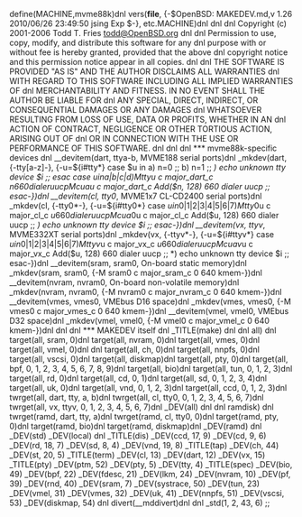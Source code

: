 define(MACHINE,mvme88k)dnl
vers(__file__,
	{-$OpenBSD: MAKEDEV.md,v 1.26 2010/06/26 23:49:50 jsing Exp $-},
etc.MACHINE)dnl
dnl
dnl Copyright (c) 2001-2006 Todd T. Fries <todd@OpenBSD.org>
dnl
dnl Permission to use, copy, modify, and distribute this software for any
dnl purpose with or without fee is hereby granted, provided that the above
dnl copyright notice and this permission notice appear in all copies.
dnl
dnl THE SOFTWARE IS PROVIDED "AS IS" AND THE AUTHOR DISCLAIMS ALL WARRANTIES
dnl WITH REGARD TO THIS SOFTWARE INCLUDING ALL IMPLIED WARRANTIES OF
dnl MERCHANTABILITY AND FITNESS. IN NO EVENT SHALL THE AUTHOR BE LIABLE FOR
dnl ANY SPECIAL, DIRECT, INDIRECT, OR CONSEQUENTIAL DAMAGES OR ANY DAMAGES
dnl WHATSOEVER RESULTING FROM LOSS OF USE, DATA OR PROFITS, WHETHER IN AN
dnl ACTION OF CONTRACT, NEGLIGENCE OR OTHER TORTIOUS ACTION, ARISING OUT OF
dnl OR IN CONNECTION WITH THE USE OR PERFORMANCE OF THIS SOFTWARE.
dnl
dnl
dnl *** mvme88k-specific devices
dnl
__devitem(dart, ttya-b, MVME188 serial ports)dnl
_mkdev(dart, {-tty[a-z]-}, {-u=${i#tty*}
	case $u in
	a) n=0 ;;
	b) n=1 ;;
	*) echo unknown tty device $i ;;
	esac
	case $u in
	a|b|c|d)
		M tty$u c major_dart_c $n 660 dialer uucp
		M cua$u c major_dart_c Add($n, 128) 660 dialer uucp
		;;
	esac-})dnl
__devitem(cl, tty0*, MVME1x7 CL-CD2400 serial ports)dnl
_mkdev(cl, {-tty0*-}, {-u=${i#tty0*}
	case $u in
	0|1|2|3|4|5|6|7)
		M tty0$u c major_cl_c $u 660 dialer uucp
		M cua0$u c major_cl_c Add($u, 128) 660 dialer uucp
		;;
	*) echo unknown tty device $i ;;
	esac-})dnl
__devitem(vx, ttyv*, MVME332XT serial ports)dnl
_mkdev(vx, {-ttyv*-}, {-u=${i#ttyv*}
	case $u in
	0|1|2|3|4|5|6|7)
		M ttyv$u c major_vx_c $u 660 dialer uucp
		M cuav$u c major_vx_c Add($u, 128) 660 dialer uucp
		;;
	*) echo unknown tty device $i ;;
	esac-})dnl
__devitem(sram, sram0, On-board static memory)dnl
_mkdev(sram, sram0, {-M sram0 c major_sram_c 0 640 kmem-})dnl
__devitem(nvram, nvram0, On-board non-volatile memory)dnl
_mkdev(nvram, nvram0, {-M nvram0 c major_nvram_c 0 640 kmem-})dnl
__devitem(vmes, vmes0, VMEbus D16 space)dnl
_mkdev(vmes, vmes0, {-M vmes0 c major_vmes_c 0 640 kmem-})dnl
__devitem(vmel, vmel0, VMEbus D32 space)dnl
_mkdev(vmel, vmel0, {-M vmel0 c major_vmel_c 0 640 kmem-})dnl
dnl
dnl *** MAKEDEV itself
dnl
_TITLE(make)
dnl
dnl all)
dnl
target(all, sram, 0)dnl
target(all, nvram, 0)dnl
target(all, vmes, 0)dnl
target(all, vmel, 0)dnl
dnl
target(all, ch, 0)dnl
target(all, nnpfs, 0)dnl
target(all, vscsi, 0)dnl
target(all, diskmap)dnl
target(all, pty, 0)dnl
target(all, bpf, 0, 1, 2, 3, 4, 5, 6, 7, 8, 9)dnl
target(all, bio)dnl
target(all, tun, 0, 1, 2, 3)dnl
target(all, rd, 0)dnl
target(all, cd, 0, 1)dnl
target(all, sd, 0, 1, 2, 3, 4)dnl
target(all, uk, 0)dnl
target(all, vnd, 0, 1, 2, 3)dnl
target(all, ccd, 0, 1, 2, 3)dnl
twrget(all, dart, tty, a, b)dnl
twrget(all, cl, tty0, 0, 1, 2, 3, 4, 5, 6, 7)dnl
twrget(all, vx, ttyv, 0, 1, 2, 3, 4, 5, 6, 7)dnl
_DEV(all)
dnl
dnl ramdisk)
dnl
twrget(ramd, dart, tty, a)dnl
twrget(ramd, cl, tty0, 0)dnl
target(ramd, pty, 0)dnl
target(ramd, bio)dnl
target(ramd, diskmap)dnl
_DEV(ramd)
dnl
_DEV(std)
_DEV(local)
dnl
_TITLE(dis)
_DEV(ccd, 17, 9)
_DEV(cd, 9, 6)
_DEV(rd, 18, 7)
_DEV(sd, 8, 4)
_DEV(vnd, 19, 8)
_TITLE(tap)
_DEV(ch, 44)
_DEV(st, 20, 5)
_TITLE(term)
_DEV(cl, 13)
_DEV(dart, 12)
_DEV(vx, 15)
_TITLE(pty)
_DEV(ptm, 52)
_DEV(pty, 5)
_DEV(tty, 4)
_TITLE(spec)
_DEV(bio, 49)
_DEV(bpf, 22)
_DEV(fdesc, 21)
_DEV(lkm, 24)
_DEV(nvram, 10)
_DEV(pf, 39)
_DEV(rnd, 40)
_DEV(sram, 7)
_DEV(systrace, 50)
_DEV(tun, 23)
_DEV(vmel, 31)
_DEV(vmes, 32)
_DEV(uk, 41)
_DEV(nnpfs, 51)
_DEV(vscsi, 53)
_DEV(diskmap, 54)
dnl
divert(__mddivert)dnl
dnl
_std(1, 2, 43, 6)
	;;

